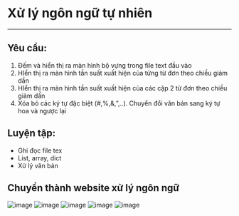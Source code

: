 # Xử lý ngôn ngữ tự nhiên 
---------------------------------------
## Yêu cầu: 
1. Đếm và hiển thị ra màn hình bộ vựng trong file text đầu vào
2. HIển thị ra màn hình tần suất xuất hiện của từng từ đơn theo chiều giảm dần
3. HIển thị ra màn hình tần suất xuất hiện của các cặp 2 từ đơn theo chiều giảm dần
4. Xóa bỏ các ký tự đặc biệt (#,%,&,”,..). Chuyển đổi văn bản sang ký tự hoa và ngược lại
## Luyện tập: 
- Ghi đọc file tex
- List, array, dict
- Xử lý văn bản
## Chuyển thành website xử lý ngôn ngữ
![image](https://github.com/user-attachments/assets/51a1cd36-6737-4914-a441-f1da9389b780)
![image](https://github.com/user-attachments/assets/fd56ffbc-9db3-4930-af6c-0e2d47622e43)
![image](https://github.com/user-attachments/assets/c37453e1-5c88-4239-8b39-50f20f691962)
![image](https://github.com/user-attachments/assets/9caf0a5f-86ac-4d7e-a08f-5a63693fc1ca)
![image](https://github.com/user-attachments/assets/4660bc8f-6a8f-4579-8629-91cb2b23436f)


